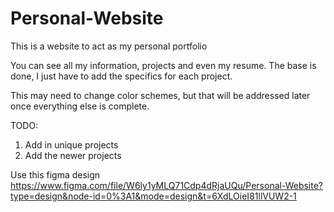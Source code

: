 # Personal-Website
This is a website to act as my personal portfolio

You can see all my information, projects and even my resume. The base is done, I just have to add the specifics for each project. 

This may need to change color schemes, but that will be addressed later once everything else is complete.

TODO: 
1. Add in unique projects
2. Add the newer projects

Use this figma design
https://www.figma.com/file/W6ly1yMLQ71Cdp4dRjaUQu/Personal-Website?type=design&node-id=0%3A1&mode=design&t=6XdLOieI81llVUW2-1
